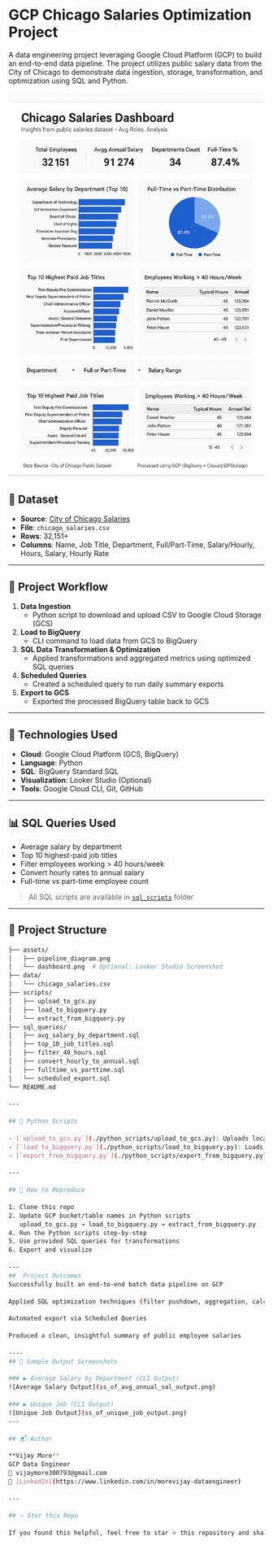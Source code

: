 # GCP Chicago Salaries Optimization Project

A data engineering project leveraging Google Cloud Platform (GCP) to build an end-to-end data pipeline. The project utilizes public salary data from the City of Chicago to demonstrate data ingestion, storage, transformation, and optimization using SQL and Python.

![Dashboard Preview](Chicago_Salaries.png)

## 📁 Dataset

- **Source**: [City of Chicago Salaries](https://data.cityofchicago.org/)
- **File**: `chicago_salaries.csv`
- **Rows**: 32,151+
- **Columns**: Name, Job Title, Department, Full/Part-Time, Salary/Hourly, Hours, Salary, Hourly Rate

---

## 🚀 Project Workflow

1. **Data Ingestion**
   - Python script to download and upload CSV to Google Cloud Storage (GCS)
2. **Load to BigQuery**
   - CLI command to load data from GCS to BigQuery
3. **SQL Data Transformation & Optimization**
   - Applied transformations and aggregated metrics using optimized SQL queries
4. **Scheduled Queries**
   - Created a scheduled query to run daily summary exports
5. **Export to GCS**
   - Exported the processed BigQuery table back to GCS

---

## 🔧 Technologies Used

- **Cloud**: Google Cloud Platform (GCS, BigQuery)
- **Language**: Python
- **SQL**: BigQuery Standard SQL
- **Visualization**: Looker Studio (Optional)
- **Tools**: Google Cloud CLI, Git, GitHub

---

## 📊 SQL Queries Used

- Average salary by department  
- Top 10 highest-paid job titles  
- Filter employees working > 40 hours/week  
- Convert hourly rates to annual salary  
- Full-time vs part-time employee count  

> All SQL scripts are available in [`sql_scripts`](./sql_scripts) folder

---
## 📂 Project Structure

```bash
├── assets/
│   ├── pipeline_diagram.png
│   └── dashboard.png  # Optional: Looker Studio Screenshot
├── data/
│   └── chicago_salaries.csv
├── scripts/
│   ├── upload_to_gcs.py
│   ├── load_to_bigquery.py
│   └── extract_from_bigquery.py
├── sql_queries/
│   ├── avg_salary_by_department.sql
│   ├── top_10_job_titles.sql
│   ├── filter_40_hours.sql
│   ├── convert_hourly_to_annual.sql
│   ├── fulltime_vs_parttime.sql
│   └── scheduled_export.sql
└── README.md

---

## 🐍 Python Scripts

- [`upload_to_gcs.py`](./python_scripts/upload_to_gcs.py): Uploads local CSV to GCS  
- [`load_to_bigquery.py`](./python_scripts/load_to_bigquery.py): Loads GCS CSV into BigQuery  
- [`export_from_bigquery.py`](./python_scripts/export_from_bigquery.py): Exports BigQuery table to GCS

---

## 📎 How to Reproduce

1. Clone this repo  
2. Update GCP bucket/table names in Python scripts
   upload_to_gcs.py → load_to_bigquery.py → extract_from_bigquery.py 
4. Run the Python scripts step-by-step  
5. Use provided SQL queries for transformations  
6. Export and visualize

---
##  Project Outcomes
Successfully built an end-to-end batch data pipeline on GCP

Applied SQL optimization techniques (filter pushdown, aggregation, calculated fields)

Automated export via Scheduled Queries

Produced a clean, insightful summary of public employee salaries

----
## 📸 Sample Output Screenshots

### ▶️ Average Salary by Department (CLI Output)
![Average Salary Output](ss_of_avg_annual_sal_output.png)

### ▶️ Unique Job (CLI Output)
![Unique Job Output](ss_of_unique_job_output.png)
---

## 📬 Author

**Vijay More**  
GCP Data Engineer  
📧 vijaymore300793@gmail.com  
🔗 [LinkedIn](https://www.linkedin.com/in/morevijay-dataengineer)

---

## ⭐️ Star this Repo

If you found this helpful, feel free to star ⭐ this repository and share it with your network.

